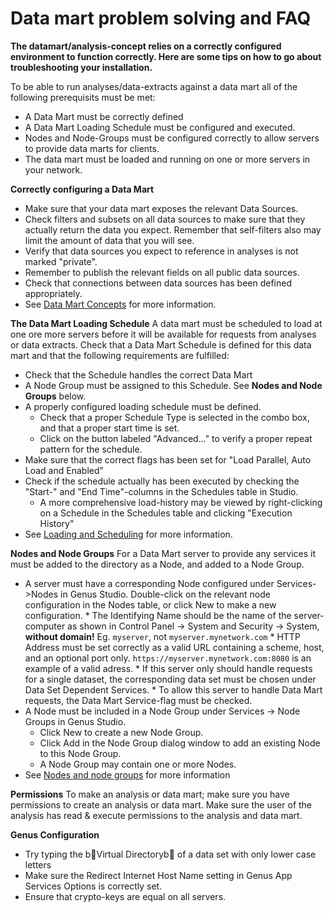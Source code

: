 # Data mart problem solving and FAQ

  **The datamart/analysis-concept relies on a correctly configured environment to function correctly. Here are some tips on how to go about troubleshooting your installation.**

To be able to run analyses/data-extracts against a data mart all of the following prerequisits must be met:
*   A Data Mart must be correctly defined
*   A Data Mart Loading Schedule must be configured and executed.
*   Nodes and Node-Groups must be configured correctly to allow servers to provide data marts for clients.
*   The data mart must be loaded and running on one or more servers in your network.

**Correctly configuring a Data Mart**
*   Make sure that your data mart exposes the relevant Data Sources. 
*   Check filters and subsets on all data sources to make sure that they actually return the data you expect. Remember that self-filters also may limit the amount of data that you will see.
*   Verify that data sources you expect to reference in analyses is not marked "private".
*   Remember to publish the relevant fields on all public data sources. 
*   Check that connections between data sources has been defined appropriately.
*   See [Data Mart Concepts](data-mart-concepts.md) for more information. 

**The Data Mart Loading Schedule**
A data mart must be scheduled to load at one ore more servers before it will be available for requests from analyses or data extracts. Check that a Data Mart Schedule is defined for this data mart and that the following requirements are fulfilled:
*   Check that the Schedule handles the correct Data Mart
*   A Node Group must be assigned to this Schedule. See **Nodes and Node Groups** below. 
*   A properly configured loading schedule must be defined. 
    *   Check that a proper Schedule Type is selected in the combo box,  and that a proper start time is set.
    *   Click on the button labeled "Advanced..." to verify a proper repeat pattern for the schedule.
*   Make sure that the correct flags has been set for "Load Parallel, Auto Load and Enabled"
*   Check if the schedule actually has been executed by checking the "Start-" and "End Time"-columns in the Schedules table in Studio. 
    *   A more comprehensive load-history may be viewed by right-clicking on a Schedule in the Schedules table and clicking "Execution History"
*   See [Loading and Scheduling](data-mart-loading.md) for more information.

**Nodes and Node Groups**
For a Data Mart server to provide any services it must be added to the directory as a Node, and added to a Node Group.
*    A server must have a corresponding Node configured under Services->Nodes in Genus Studio. Double-click on the relevant node configuration in the Nodes table, or click New to make a new configuration.
    *   The Identifying Name should be the name of the server-computer as shown in Control Panel -> System and Security -> System, **without domain!** Eg. `myserver`, not `myserver.mynetwork.com` 
    *   HTTP Address must be set correctly as a valid URL containing a scheme, host, and an optional port only. `https://myserver.mynetwork.com:8080` is an example of a valid adress.
    *   If this server only should handle requests for a single dataset, the corresponding data set must be chosen under Data Set Dependent Services.
    *   To allow this server to handle Data Mart requests, the Data Mart Service-flag must be checked. 
*   A Node must be included in a Node Group under Services -> Node Groups in Genus Studio.
    *   Click New to create a new Node Group.
    *   Click Add in the Node Group dialog window to add an existing Node to this Node Group.
    *   A Node Group may contain one or more Nodes.
*   See [Nodes and node groups](../../../developers/defining-an-app-model/services/nodes-and-node-groups.md) for more information

**Permissions**
To make an analysis or data mart; make sure you have permissions to create an analysis or data mart. Make sure the user of the analysis has read & execute permissions to the analysis and data mart.

**Genus Configuration**
*   Try typing the b Virtual Directoryb  of a data set with only lower case letters
*   Make sure the Redirect Internet Host Name setting in Genus App Services Options is correctly set.
*   Ensure that crypto-keys are equal on all servers.

